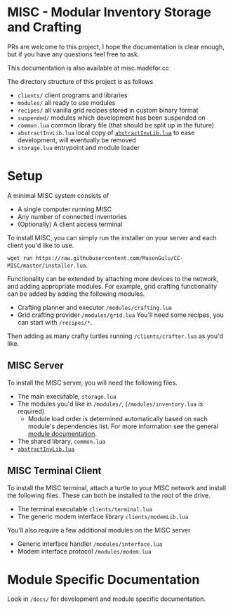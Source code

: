# MISC - Modular Inventory Storage and Crafting

PRs are welcome to this project, I hope the documentation is clear enough, but if you have any questions feel free to ask.

This documentation is also available at misc.madefor.cc

The directory structure of this project is as follows

- `clients/` client programs and libraries
- `modules/` all ready to use modules
- `recipes/` all vanilla grid recipes stored in custom binary format
- `suspended/` modules which development has been suspended on
- `common.lua` common library file (that should be split up in the future)
- `abstractInvLib.lua` local copy of [`abstractInvLib.lua`](https://gist.github.com/MasonGulu/57ef0f52a93304a17a9eaea21f431de6) to ease development, will eventually be removed
- `storage.lua` entrypoint and module loader

# Setup

A minimal MISC system consists of

- A single computer running MISC
- Any number of connected inventories
- (Optionally) A client access terminal

To install MISC, you can simply run the installer on your server and each client you'd like to use.

`wget run https://raw.githubusercontent.com/MasonGulu/CC-MISC/master/installer.lua`.

Functionality can be extended by attaching more devices to the network, and adding appropriate modules.
For example, grid crafting functionality can be added by adding the following modules.

- Crafting planner and executor `/modules/crafting.lua`
- Grid crafting provider `/modules/grid.lua`
  You'll need some recipes, you can start with `/recipes/*`.

Then adding as many crafty turtles running `/clients/crafter.lua` as you'd like.

## MISC Server

To install the MISC server, you will need the following files.

- The main executable, `storage.lua`
- The modules you'd like in `/modules/`, (`/modules/inventory.lua` is required)
  - Module load order is determined automatically based on each module's dependencies list. For more information see the general [module documentation](/docs/modules/index.md).
- The shared library, `common.lua`
- [`abstractInvLib.lua`](https://gist.github.com/MasonGulu/57ef0f52a93304a17a9eaea21f431de6)

## MISC Terminal Client

To install the MISC terminal, attach a turtle to your MISC network and install the following files. These can both be installed to the root of the drive.

- The terminal executable `clients/terminal.lua`
- The generic modem interface library `clients/modemLib.lua`

You'll also require a few additional modules on the MISC server

- Generic interface handler `/modules/interface.lua`
- Modem interface protocol `/modules/modem.lua`

# Module Specific Documentation

Look in `/docs/` for development and module specific documentation.
